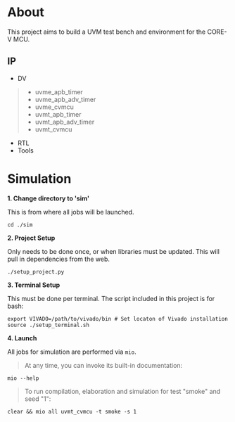 # About
This project aims to build a UVM test bench and environment for the CORE-V MCU.

## IP
* DV
> * uvme_apb_timer
> * uvme_apb_adv_timer
> * uvme_cvmcu
> * uvmt_apb_timer
> * uvmt_apb_adv_timer
> * uvmt_cvmcu
* RTL
* Tools


# Simulation
**1. Change directory to 'sim'**

This is from where all jobs will be launched.
```
cd ./sim
```

**2. Project Setup**

Only needs to be done once, or when libraries must be updated. This will pull in dependencies from the web.
```
./setup_project.py
```

**3. Terminal Setup**

This must be done per terminal. The script included in this project is for bash:

```
export VIVADO=/path/to/vivado/bin # Set locaton of Vivado installation
source ./setup_terminal.sh
```

**4. Launch**

All jobs for simulation are performed via `mio`.

> At any time, you can invoke its built-in documentation:

```
mio --help
```

> To run compilation, elaboration and simulation for test "smoke" and seed "1":

```
clear && mio all uvmt_cvmcu -t smoke -s 1
```
